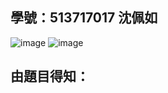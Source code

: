 ## 學號：513717017 沈佩如

![image](https://github.com/user-attachments/assets/5d910d0e-73cd-4efb-bbc2-09662148115e)
![image](https://github.com/user-attachments/assets/e20cbb4d-86cf-4c5b-8d34-36de52080331)

## 由題目得知：
